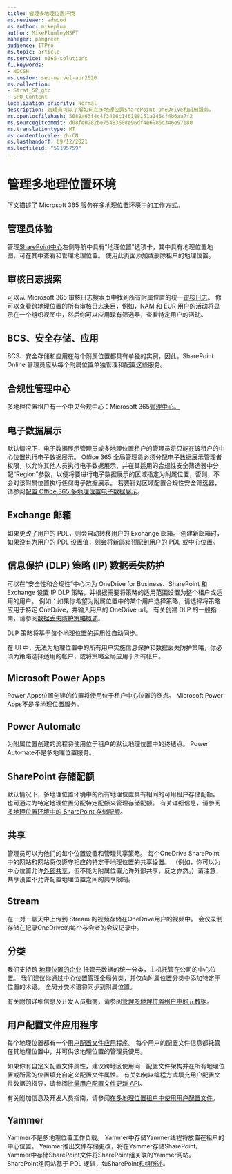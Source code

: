 ```yaml
---
title: 管理多地理位置环境
ms.reviewer: adwood
ms.author: mikeplum
author: MikePlumleyMSFT
manager: pamgreen
audience: ITPro
ms.topic: article
ms.service: o365-solutions
f1.keywords:
- NOCSH
ms.custom: seo-marvel-apr2020
ms.collection:
- Strat_SP_gtc
- SPO_Content
localization_priority: Normal
description: 管理员可以了解如何在多地理位置SharePoint OneDrive和启用服务。
ms.openlocfilehash: 5089a63f4c4f3406c146188151a145cf4b6aa7f2
ms.sourcegitcommit: d08fe0282be75483608e96df4e6986d346e97180
ms.translationtype: MT
ms.contentlocale: zh-CN
ms.lasthandoff: 09/12/2021
ms.locfileid: "59195759"
---
```

# <a name="administering-a-multi-geo-environment"></a>管理多地理位置环境

下文描述了 Microsoft 365 服务在多地理位置环境中的工作方式。

## <a name="administrator-experience"></a>管理员体验

管理[SharePoint中心](https://admin.microsoft.com/sharepoint)左侧导航中具有"地理位置"选项卡，其中具有地理位置地图，可在其中查看和管理地理位置。 使用此页面添加或删除租户的地理位置。

## <a name="audit-log-search"></a>审核日志搜索

可以从 Microsoft 365 审核日志搜索页中找到所有附属位置的统一[审核日志](https://support.office.com/article/0d4d0f35-390b-4518-800e-0c7ec95e946c)。 你可以查看跨地理位置的所有审核日志条目，例如，NAM 和 EUR 用户的活动将显示在一个组织视图中，然后你可以应用现有筛选器，查看特定用户的活动。

## <a name="bcs-secure-store-apps"></a>BCS、安全存储、应用

BCS、安全存储和应用在每个附属位置都具有单独的实例，因此，SharePoint Online 管理员应从每个附属位置单独管理和配置这些服务。

## <a name="compliance-admin-center"></a>合规性管理中心

多地理位置租户有一个中央合规中心：Microsoft 365[管理中心。](https://compliance.microsoft.com/)

## <a name="ediscovery"></a>电子数据展示

默认情况下，电子数据展示管理员或多地理位置租户的管理员将只能在该租户的中心位置执行电子数据展示。 Office 365 全局管理员必须分配电子数据展示管理者权限，以允许其他人员执行电子数据展示，并在其适用的合规性安全筛选器中分配“Region”参数，以便将要进行电子数据展示的区域指定为附属位置，否则，不会对该附属位置执行任何电子数据展示。 若要针对区域配置合规性安全筛选器，请参阅[配置 Office 365 多地理位置电子数据展示](multi-geo-ediscovery-configuration.md)。

## <a name="exchange-mailboxes"></a>Exchange 邮箱

如果更改了用户的 PDL，则会自动转移用户的 Exchange 邮箱。 创建新邮箱时，如果没有为用户的 PDL 设置值，则会将新邮箱预配到用户的 PDL 或中心位置。

## <a name="information-protection-ip-data-loss-prevention-dlp-policy"></a>信息保护 (DLP) 策略 (IP) 数据丢失防护

可以在“安全性和合规性”中心内为 OneDrive for Business、SharePoint 和 Exchange 设置 IP DLP 策略，并根据需要将策略的适用范围设置为整个租户或适用的用户。 例如：如果你希望为附属位置中的某个用户选择策略，请选择将策略应用于特定 OneDrive，并输入用户的 OneDrive url。 有关创建 DLP 的一般指南，请参阅[数据丢失防护策略概述](https://support.office.com/article/1966b2a7-d1e2-4d92-ab61-42efbb137f5e)。

DLP 策略将基于每个地理位置的适用性自动同步。

在 UI 中，无法为地理位置中的所有用户实施信息保护和数据丢失防护策略，你必须为策略选择适用的帐户，或将策略全局应用于所有帐户。

## <a name="microsoft-power-apps"></a>Microsoft Power Apps

Power Apps位置创建的位置将使用位于租户中心位置的终点。 Microsoft Power Apps不是多地理位置服务。 

## <a name="power-automate"></a>Power Automate

为附属位置创建的流程将使用位于租户的默认地理位置中的终结点。  Power Automate不是多地理位置服务。 

## <a name="sharepoint-storage-quota"></a>SharePoint 存储配额

默认情况下，多地理位置环境中的所有地理位置具有相同的可用租户存储配额。  也可通过为特定地理位置分配特定配额来管理存储配额。 有关详细信息，请参阅 [多地理位置环境中的 SharePoint 存储配额](sharepoint-multi-geo-storage-quota.md)。

## <a name="sharing"></a>共享

管理员可以为他们的每个位置设置和管理共享策略。 每个OneDrive SharePoint中的网站和网站将仅遵守相应的特定于地理位置的共享设置。 （例如，你可以为中心位置允许[外部共享](https://support.office.com/article/C8A462EB-0723-4B0B-8D0A-70FEAFE4BE85)，但不能为附属位置允许外部共享，反之亦然。）请注意，共享设置不允许配置地理位置之间的共享限制。

## <a name="stream"></a>Stream

在一对一聊天中上传到 Stream 的视频存储在OneDrive用户的视频中。 会议录制存储在记录OneDrive的每个与会者的会议记录中。

## <a name="taxonomy"></a>分类

我们支持跨 [地理位置的企业](/sharepoint/managed-metadata) 托管元数据的统一分类，主机托管在公司的中心位置。 我们建议你通过中心位置管理全局分类，并仅向附属位置分类中添加特定于位置的术语。 全局分类术语将同步到附属位置。

有关附加详细信息及开发人员指南，请参阅[管理多地理位置租户中的元数据](/sharepoint/dev/solution-guidance/multigeo-managedmetadata)。

## <a name="user-profile-application"></a>用户配置文件应用程序

每个地理位置都有一个[用户配置文件应用程序](/sharepoint/manage-user-profiles)。 每个用户的配置文件信息都托管在其地理位置中，并可供该地理位置的管理员使用。

如果你有自定义配置文件属性，建议跨地区使用同一配置文件架构并在所有地理位置或所需的位置填充自定义配置文件属性。 有关如何以编程方式填充用户配置文件数据的指导，请参阅[批量用户配置文件更新 API](/sharepoint/dev/solution-guidance/bulk-user-profile-update-api-for-sharepoint-online)。

有关附加信息及开发人员指南，请参阅[在多地理位置租户中使用用户配置文件](/sharepoint/dev/solution-guidance/multigeo-userprofileexperience)。

## <a name="yammer"></a>Yammer

Yammer不是多地理位置工作负载。 Yammer中存储Yammer线程将放置在租户的中心位置。 Yammer推出文件存储更改，将在Yammer存储SharePoint。 Yammer中存储SharePoint文件将SharePoint组关联的Yammer网站。 SharePoint组网站基于 PDL 逻辑，如SharePoint[和组所述](multi-geo-capabilities-in-onedrive-and-sharepoint-online-in-microsoft-365.md#sharepoint-sites-and-groups)。
